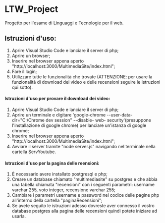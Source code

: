 # LTW_Project
Progetto per l'esame di Linguaggi e Tecnologie per il web.

## Istruzioni d'uso: 
1) Aprire Visual Studio Code e lanciare il server di php;
2) Aprire un browser; 
3) Inserire nel browser appena aperto "http://localhost:3000/MultimediaSite/index.html";
4) Fare il login;
5) Utilizzare tutte le funzionalità che trovate
(ATTENZIONE: per usare la funzionalità di download dei video e delle recensioni seguire le istruzioni qui sotto).

#### Istruzioni d'uso per provare il download dei video:
1) Aprire Visual Studio Code e lanciare il server di php;
2) Aprire un terminale e digitare 'google-chrome --user-data-dir="C:/Chrome dev session" --disable- web- security'(presuppone l'installazione di google chrome) per lanciare un'istanza di
  google chrome;
3) Inserire nel browser appena aperto "http://localhost:3000/MultimediaSite/index.html";
4) Avviare il server tramite "node server.js" navigando nel terminale nella cartella ServYoutube.


#### Istruzioni d'uso per la pagina delle reensioni: 

1) È necessario avere installato postgresql e php;
2) Creare un database chiamato "multimediasite" su postgres e che abbia una tabella chiamata "recensioni" con i seguenti parametri: username varchar 255, voto integer, recensione varchar 255; 
3) Cambiare i parametri username e password nel codice delle pagine php all'interno della cartella "paginaRecensioni"; 
4) Se avete seguito le istruzioni adesso dovreste aver connesso il vostro database postgres alla pagina delle recensioni quindi potete iniziare ad usarla. 

